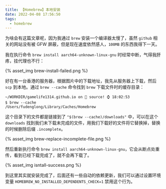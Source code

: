 ```yaml
---
title: 【Homebrew】本地安装
date: 2022-04-08 17:56:50
tags:
  - homebrew
---
```


为啥会有这篇文章呢，因为我通过 `brew` 安装一个编译器太慢了，虽然 `github` 相关的网站没有被 GFW 屏蔽，但是现在速度依然感人，`100MB` 的东西我得下一天。

我在执行命令 `brew install aarch64-unknown-linux-gnu` 时经常中断，气得我肝疼，挂代理也不行：

{% asset_img brew-install-failed.png %}

好在有一台香港的服务器，根据图片中的下载地址，我先从服务器上下载，然后 `scp` 到本地。通过 `brew --cache` 命令找到 `brew` 下载文件时的缓存目录：

```
~/WORKDIR/gamelife1314.github.io on  source! ⌚ 18:02:53
$ brew --cache
/Users/fudenglong/Library/Caches/Homebrew
```

这个目录下的文件都是链接到了 `"$(brew --cache)/downloads"` 中，可以在这个 `downloads` 找到我们未下载未完成的文件，用我们下载好的文件将它替换掉，替换的时候删除后缀 `.incomplete`。

{% asset_img brew-replace-incomplete-file.png %}

然后重新执行命令 `brew install aarch64-unknown-linux-gnu`，它会从断点处重传，看到已经下载完成了，就不会再下载了。

{% asset_img isntall-success.png %}

到这里其实就安装完成了，后面还有一些自动的依赖更新，我们可以通过设置环境变量 `HOMEBREW_NO_INSTALLED_DEPENDENTS_CHECK=1` 禁用这个行为。

